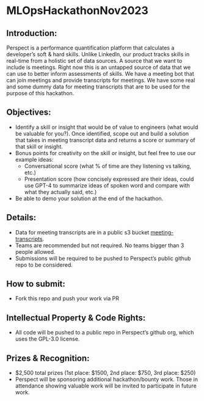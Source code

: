 # MLOpsHackathonNov2023
## Introduction:
Perspect is a performance quantification platform that calculates a developer’s soft & hard skills. Unlike LinkedIn, our product tracks skills in real-time from a holistic set of data sources.
A source that we want to include is meetings. Right now this is an untapped source of data that we can use to better inform assessments of skills. We have a meeting bot that can join meetings and provide transcripts for meetings.
We have some real and some dummy data for meeting transcripts that are to be used for the purpose of this hackathon.

## Objectives:
* Identify a skill or insight that would be of value to engineers (what would be valuable for you?). Once identified, scope out and build a solution that takes in meeting transcript data and returns a score or summary of that skill or insight.
* Bonus points for creativity on the skill or insight, but feel free to use our example ideas:
  * Conversational score (what % of time are they listening vs talking, etc.)
  * Presentation score (how concisely expressed are their ideas, could use GPT-4 to summarize ideas of spoken word and compare with what they actually said, etc.)
* Be able to demo your solution at the end of the hackathon.

## Details:
* Data for meeting transcripts are in a public s3 bucket [meeting-transcripts](https://ml-hackathon-2023.s3.us-west-2.amazonaws.com/data/meeting-transcripts.zip).
* Teams are recommended but not required. No teams bigger than 3 people allowed.
* Submissions will be required to be pushed to Perspect’s public github repo to be considered.

## How to submit:
* Fork this repo and push your work via PR

## Intellectual Property & Code Rights:
* All code will be pushed to a public repo in Perspect’s github org, which uses the GPL-3.0 license.

## Prizes & Recognition:
* $2,500 total prizes (1st place: $1500, 2nd place: $750, 3rd place: $250)
* Perspect will be sponsoring additional hackathon/bounty work. Those in attendance showing valuable work will be invited to participate in future work.
